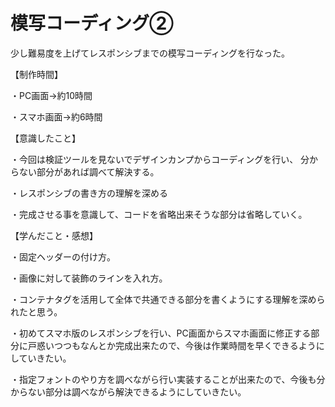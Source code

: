 # 模写コーディング②
少し難易度を上げてレスポンシブまでの模写コーディングを行なった。

【制作時間】

・PC画面→約10時間

・スマホ画面→約6時間

【意識したこと】

・今回は検証ツールを見ないでデザインカンプからコーディングを行い、
分からない部分があれば調べて解決する。

・レスポンシブの書き方の理解を深める

・完成させる事を意識して、コードを省略出来そうな部分は省略していく。

【学んだこと・感想】

・固定ヘッダーの付け方。

・画像に対して装飾のラインを入れ方。

・コンテナタグを活用して全体で共通できる部分を書くようにする理解を深められたと思う。

・初めてスマホ版のレスポンシブを行い、PC画面からスマホ画面に修正する部分に戸惑いつつもなんとか完成出来たので、今後は作業時間を早くできるようにしていきたい。

・指定フォントのやり方を調べながら行い実装することが出来たので、今後も分からない部分は調べながら解決できるようにしていきたい。
